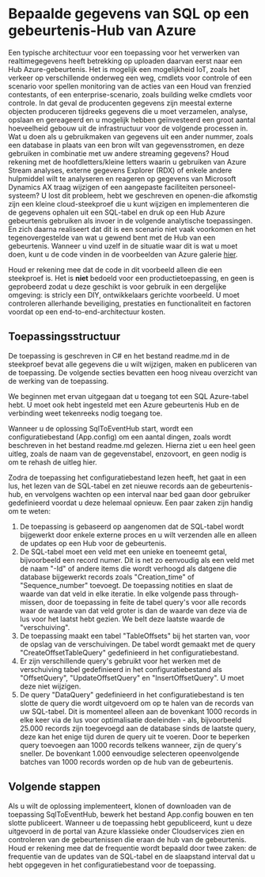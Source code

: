 <properties
   pageTitle="SQL-gegevens in Azure gebeurtenis Hubs trekken | Microsoft Azure"
   description="Overzicht van de gebeurtenis Hubs importeren uit SQL-voorbeeld"
   services="event-hubs"
   documentationCenter="na"
   authors="spyrossak"
   manager="timlt"
   editor=""/>

<tags 
   ms.service="event-hubs"
   ms.devlang="na"
   ms.topic="article"
   ms.tgt_pltfrm="na"
   ms.workload="na"
   ms.date="08/25/2016"
   ms.author="spyros;sethm" />

# <a name="pulling-data-from-sql-into-an-azure-event-hub"></a>Bepaalde gegevens van SQL op een gebeurtenis-Hub van Azure

Een typische architectuur voor een toepassing voor het verwerken van realtimegegevens heeft betrekking op uploaden daarvan eerst naar een Hub Azure-gebeurtenis. Het is mogelijk een mogelijkheid IoT, zoals het verkeer op verschillende onderweg een weg, cmdlets voor controle of een scenario voor spellen monitoring van de acties van een Houd van frenzied contestants, of een enterprise-scenario, zoals building welke cmdlets voor controle. In dat geval de producenten gegevens zijn meestal externe objecten produceren tijdreeks gegevens die u moet verzamelen, analyse, opslaan en gereageerd en u mogelijk hebben geïnvesteerd een groot aantal hoeveelheid gebouw uit de infrastructuur voor de volgende processen in. Wat u doen als u gebruikmaken van gegevens uit een ander nummer, zoals een database in plaats van een bron wilt van gegevensstromen, en deze gebruiken in combinatie met uw andere streaming gegevens? Houd rekening met de hoofdletters/kleine letters waarin u gebruiken van Azure Stream analyses, externe gegevens Explorer (RDX) of enkele andere hulpmiddel wilt te analyseren en reageren op gegevens van Microsoft Dynamics AX traag wijzigen of een aangepaste faciliteiten personeel-systeem? U lost dit probleem, hebt we geschreven en openen-die afkomstig zijn een kleine cloud-steekproef die u kunt wijzigen en implementeren die de gegevens ophalen uit een SQL-tabel en druk op een Hub Azure gebeurtenis gebruiken als invoer in de volgende analytische toepassingen. En zich daarna realiseert dat dit is een scenario niet vaak voorkomen en het tegenovergestelde van wat u gewend bent met de Hub van een gebeurtenis. Wanneer u vind uzelf in de situatie waar dit is wat u moet doen, kunt u de code vinden in de voorbeelden van Azure galerie [hier](https://azure.microsoft.com/documentation/samples/event-hubs-dotnet-import-from-sql/).  

Houd er rekening mee dat de code in dit voorbeeld alleen die een steekproef is. Het is **niet** bedoeld voor een productietoepassing, en geen is geprobeerd zodat u deze geschikt is voor gebruik in een dergelijke omgeving: is stricly een DIY, ontwikkelaars gerichte voorbeeld. U moet controleren allerhande beveiliging, prestaties en functionaliteit en factoren voordat op een end-to-end-architectuur kosten.

## <a name="application-structure"></a>Toepassingsstructuur

De toepassing is geschreven in C# en het bestand readme.md in de steekproef bevat alle gegevens die u wilt wijzigen, maken en publiceren van de toepassing. De volgende secties bevatten een hoog niveau overzicht van de werking van de toepassing.

We beginnen met ervan uitgegaan dat u toegang tot een SQL Azure-tabel hebt. U moet ook hebt ingesteld met een Azure gebeurtenis Hub en de verbinding weet tekenreeks nodig toegang toe.

Wanneer u de oplossing SqlToEventHub start, wordt een configuratiebestand (App.config) om een aantal dingen, zoals wordt beschreven in het bestand readme.md gelezen. Hierna ziet u een heel geen uitleg, zoals de naam van de gegevenstabel, enzovoort, en geen nodig is om te rehash de uitleg hier. 

Zodra de toepassing het configuratiebestand lezen heeft, het gaat in een lus, het lezen van de SQL-tabel en zet nieuwe records aan de gebeurtenis-hub, en vervolgens wachten op een interval naar bed gaan door gebruiker gedefinieerd voordat u deze helemaal opnieuw. Een paar zaken zijn handig om te weten:

1. De toepassing is gebaseerd op aangenomen dat de SQL-tabel wordt bijgewerkt door enkele externe proces en u wilt verzenden alle en alleen de updates op een Hub voor de gebeurtenis.
2. De SQL-tabel moet een veld met een unieke en toeneemt getal, bijvoorbeeld een record numer. Dit is net zo eenvoudig als een veld met de naam "-Id" of andere items die wordt verhoogd als datgene die database bijgewerkt records zoals "Creation_time" of "Sequence_number" toevoegt. De toepassing notities en slaat de waarde van dat veld in elke iteratie. In elke volgende pass through-missen, door de toepassing in feite de tabel query's voor alle records waar de waarde van dat veld groter is dan de waarde van deze via de lus voor het laatst hebt gezien. We belt deze laatste waarde de "verschuiving".
3. De toepassing maakt een tabel "TableOffsets" bij het starten van, voor de opslag van de verschuivingen. De tabel wordt gemaakt met de query "CreateOffsetTableQuery" gedefinieerd in het configuratiebestand. 
4. Er zijn verschillende query's gebruikt voor het werken met de verschuiving tabel gedefinieerd in het configuratiebestand als "OffsetQuery", "UpdateOffsetQuery" en "InsertOffsetQuery". U moet deze niet wijzigen.
5. De query "DataQuery" gedefinieerd in het configuratiebestand is ten slotte de query die wordt uitgevoerd om op te halen van de records van uw SQL-tabel. Dit is momenteel alleen aan de bovenkant 1000 records in elke keer via de lus voor optimalisatie doeleinden - als, bijvoorbeeld 25.000 records zijn toegevoegd aan de database sinds de laatste query, deze kan het enige tijd duren de query uit te voeren. Door te beperken query toevoegen aan 1000 records telkens wanneer, zijn de query's sneller. De bovenkant 1.000 eenvoudige selecteren opeenvolgende batches van 1000 records worden op de hub van de gebeurtenis.    

## <a name="next-steps"></a>Volgende stappen

Als u wilt de oplossing implementeert, klonen of downloaden van de toepassing SqlToEventHub, bewerk het bestand App.config bouwen en ten slotte publiceert. Wanneer u de toepassing hebt gepubliceerd, kunt u deze uitgevoerd in de portal van Azure klassieke onder Cloudservices zien en controleren van de gebeurtenissen die eraan de hub van de gebeurtenis. Houd er rekening mee dat de frequentie wordt bepaald door twee zaken: de frequentie van de updates van de SQL-tabel en de slaapstand interval dat u hebt opgegeven in het configuratiebestand voor de toepassing.